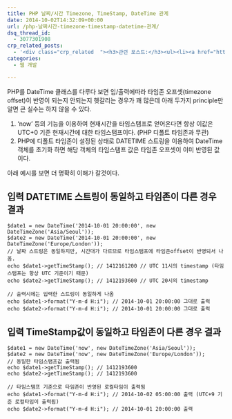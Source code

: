 ```yaml
---
title: PHP 날짜/시간 Timezone, TimeStamp, DateTime 관계
date: 2014-10-02T14:32:09+00:00
url: /php-날짜시간-timezone-timestamp-datetime-관계/
dsq_thread_id:
  - 3077301908
crp_related_posts:
  - '<div class="crp_related  "><h3>관련 포스트:</h3><ul><li><a href="https://www.letmecompile.com/kafka-consumer-offset-reset/"     class="post-786"><span class="crp_title">카프카(Kafka) Consumer offset reset 방법</span></a></li><li><a href="https://www.letmecompile.com/pake-srp-protocol/"     class="post-802"><span class="crp_title">PAKE와 SRP Protocol을 이용한 인증</span></a></li><li><a href="https://www.letmecompile.com/chrome-extension-with-react/"     class="post-776"><span class="crp_title">크롬 익스텐션 개발 + 리액트 적용하기</span></a></li><li><a href="https://www.letmecompile.com/mysql-innodb-auto-increment-%ec%84%b1%eb%8a%a5-%ec%b5%9c%ec%a0%81%ed%99%94/"     class="post-750"><span class="crp_title">MySQL - InnoDB Auto Increment 성능 최적화</span></a></li><li><a href="https://www.letmecompile.com/kerberos-protocol/"     class="post-737"><span class="crp_title">커버로스 프로토콜(Kerberos Protocol) - 서버 접근 권한 관리</span></a></li></ul><div class="crp_clear"></div></div>'
categories:
  - 웹 개발

---
```

PHP를 DateTime 클래스를 다루다 보면 입/출력에따라 타임존 오프셋(timezone offset)이 반영이 되는지 안되는지 헷갈리는 경우가 꽤 많은데 아래 두가지 principle만 알면 큰 실수는 하지 않을 수 있다.

  1. &#8216;now&#8217; 등의 기능을 이용하여 현재시간을 타임스탬프로 얻어온다면 항상 이값은 UTC+0 기준 현재시간에 대한 타임스탬프이다. (PHP 디폴트 타임존과 무관)
  2. PHP에 디폴트 타임존이 설정된 상태로 DATETIME 스트링을 이용하여 DateTime 객체를 초기화 하면 해당 객체의 타임스탬프 값은 타임존 오프셋이 이미 반영된 값이다.

아래 예시를 보면 더 명확히 이해가 갈것이다.

## 입력 DATETIME 스트링이 동일하고 타임존이 다른 경우 결과

    $date1 = new DateTime('2014-10-01 20:00:00', new DateTimeZone('Asia/Seoul'));
    $date2 = new DateTime('2014-10-01 20:00:00', new DateTimeZone('Europe/London'));
    // 날짜 스트링은 동일하지만, 시간대가 다르므로 타임스탬프에 타임존offset이 반영되서 나옴.
    echo $date1->getTimeStamp(); // 1412161200 // UTC 11시의 timestamp (타임스탬프는 항상 UTC 기준이기 때문)
    echo $date2->getTimeStamp(); // 1412193600 // UTC 20시의 timestamp
    
    // 출력시에는 입력한 스트링이 동일하게 나옴
    echo $date1->format("Y-m-d H:i"); // 2014-10-01 20:00:00 그대로 출력
    echo $date2->format("Y-m-d H:i"); // 2014-10-01 20:00:00 그대로 출력
    

## 입력 TimeStamp값이 동일하고 타임존이 다른 경우 결과

    $date1 = new DateTime('now', new DateTimeZone('Asia/Seoul'));
    $date2 = new DateTime('now', new DateTimeZone('Europe/London'));
    // 동일한 타임스탬프값 출력됨
    echo $date1->getTimeStamp(); // 1412193600 
    echo $date2->getTimeStamp(); // 1412193600
    
    // 타임스탬프 기준으로 타임존이 반영된 로컬타임이 출력됨
    echo $date1->format("Y-m-d H:i"); // 2014-10-02 05:00:00 출력 (UTC+9 기준 로컬타임이 출력됨)
    echo $date2->format("Y-m-d H:i"); // 2014-10-01 20:00:00 출력